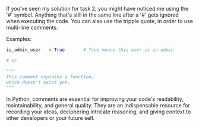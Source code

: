 If you've seen my solution for task 2, you might have noticed me using the '#' symbol. Anything that's still in the same line after a '#' gets ignored when executing the code. You can also use the tripple quote, in order to use multi-line comments.

Examples:

```python
is_admin_user   = True       # True means this user is an admin

# or

"""
This comment explains a function,
which doesn't exist yet.
"""
```

In Python, comments are essential for improving your code's readability, maintainability, and general quality. They are an indispensable resource for recording your ideas, deciphering intricate reasoning, and giving context to other developers or your future self.